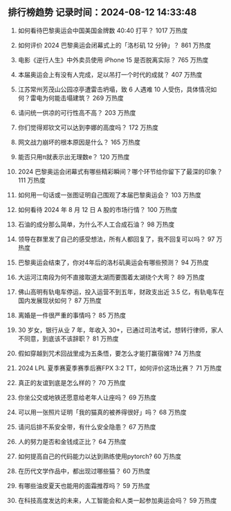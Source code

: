 
## 排行榜趋势 记录时间：2024-08-12 14:33:48
  
  1. 如何看待巴黎奥运会中国美国金牌数 40:40 打平？ 1017 万热度
    
  2. 如何评价 2024 巴黎奥运会闭幕式上的「洛杉矶 12 分钟」？ 861 万热度
    
  3. 电影《逆行人生》中外卖员使用 iPhone 15 是否脱离实际？ 765 万热度
    
  4. 本届奥运会上有没有人完成，足以吊打一个时代的成就？ 407 万热度
    
  5. 江苏常州芳茂山公园凉亭遭雷击坍塌，致 6 人遇难 10 人受伤，具体情况如何？雷电为何能击塌建筑？ 269 万热度
    
  6. 请问统一供凉的可行性高不高？ 203 万热度
    
  7. 你们觉得郑钦文可以达到李娜的高度吗？ 172 万热度
    
  8. 网文战力崩坏的根本原因是什么？ 165 万热度
    
  9. 能否只用π就表示出无理数e？ 120 万热度
    
  10. 2024 巴黎奥运会闭幕式有哪些精彩瞬间？哪个环节给你留下了最深的印象？ 111 万热度
    
  11. 如何用一句话或一张图证明自己围观了本届巴黎奥运会？ 103 万热度
    
  12. 如何看待 2024 年 8 月 12 日 A 股的市场行情？ 100 万热度
    
  13. 石油的成分那么简单，为什么不人工合成石油？ 98 万热度
    
  14. 领导在群里发了自己的感受想法，所有人都回复了，我不回复可以吗？ 97 万热度
    
  15. 巴黎奥运会结束了，你对4年后的洛杉矶奥运会有哪些预测？ 94 万热度
    
  16. 大运河江南段为何不直接取道太湖而要围着太湖绕个大弯？ 89 万热度
    
  17. 佛山高明有轨电车停运，投入运营不到五年，财政支出近 3.5 亿，有轨电车在国内发展现状如何？ 87 万热度
    
  18. 离婚是一件很严重的事情吗？ 85 万热度
    
  19. 30 岁女，银行从业 7 年，年收入 30+，已通过司法考试，想转行律师，家人不同意，到底该不该辞职？ 81 万热度
    
  20. 假如穿越到咒术回战里成为五条悟，要怎么才能打赢宿傩? 74 万热度
    
  21. 2024 LPL 夏季赛夏季赛季后赛FPX 3:2 TT，如何评价这场比赛？ 71 万热度
    
  22. 真正的友谊到底是怎么样的？ 70 万热度
    
  23. 你坐公交或地铁还愿意给老年人让座吗？ 69 万热度
    
  24. 可以用一张照片证明「我的猫真的被养得很好」吗？ 68 万热度
    
  25. 请问后排不系安全带，有什么安全隐患？ 67 万热度
    
  26. 人的努力是否和金钱成正比？ 64 万热度
    
  27. 如何提高自己的代码能力以达到熟练使用pytorch? 60 万热度
    
  28. 在历代文学作品中，都出现过哪些猫？ 60 万热度
    
  29. 有哪些油皮夏天也能用的面霜推荐吗？ 59 万热度
    
  30. 在科技高度发达的未来，人工智能会和人类一起参加奥运会吗？ 59 万热度
    
